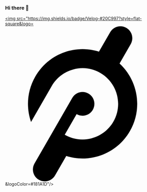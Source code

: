 ### Hi there 👋

<a href="[Velog](https://velog.io/@wsd0811)" target="_blank"><img src="https://img.shields.io/badge/Velog-#20C997?style=flat-square&logo=<svg role="img" viewBox="0 0 24 24" xmlns="http://www.w3.org/2000/svg"><title>Peloton</title><path d="M17.7283 5.7642l1.7307-3.0066c.5045-.8803.2077-2.0077-.6725-2.5121-.8802-.5044-2.0077-.2077-2.5121.6725l-1.7407 3.0066c-3.699-1.167-7.843.3462-9.8606 3.8473-1.2857 2.2253-1.444 4.7869-.6626 7.032l3.2044-5.5583c.732-1.2759 1.9286-2.1858 3.3528-2.5715 1.4242-.3857 2.9078-.188 4.1836.5539 2.6308 1.523 3.5407 4.9055 2.0176 7.5363-1.523 2.6308-4.8957 3.5407-7.5364 2.0176l1.8396-3.1846c.8803.5044 2.0077.2077 2.5122-.6726.5044-.8802.2076-2.0077-.6726-2.512-.8802-.5045-2.0077-.2078-2.5121.6725l-5.855 10.1572c-.5044.8803-.2077 2.0077.6725 2.5121.8802.5044 2.0077.2077 2.5121-.6725L9.47 20.0754c3.699 1.167 7.843-.3462 9.8606-3.8473 2.0176-3.4913 1.256-7.833-1.6022-10.4639z"/></svg>&logoColor=#181A1D"/></a>
<!--
**sehwa811/sehwa811** is a ✨ _special_ ✨ repository because its `README.md` (this file) appears on your GitHub profile.

Here are some ideas to get you started:

- 🔭 I’m currently working on ...
- 🌱 I’m currently learning ...
- 👯 I’m looking to collaborate on ...
- 🤔 I’m looking for help with ...
- 💬 Ask me about ...
- 📫 How to reach me: ...
- 😄 Pronouns: ...
- ⚡ Fun fact: ...
-->
